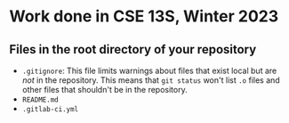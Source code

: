 # Work done in CSE 13S, Winter 2023

## Files in the root directory of your repository

- `.gitignore`: This file limits warnings about files that exist local but are *not* in the repository. This means that `git status` won't list `.o` files and other files that shouldn't be in the repository.
- `README.md`
- `.gitlab-ci.yml`

